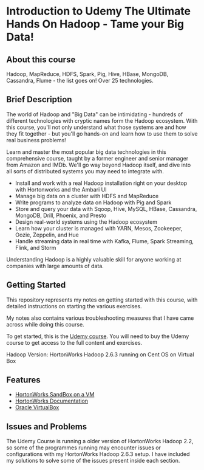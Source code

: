 Introduction to Udemy The Ultimate Hands On Hadoop - Tame your Big Data!
========================================================================

## About this course

Hadoop, MapReduce, HDFS, Spark, Pig, Hive, HBase, MongoDB, Cassandra, Flume - the list goes on! Over 25 technologies.

## Brief Description

The world of Hadoop and "Big Data" can be intimidating - hundreds of different technologies with cryptic names form the Hadoop ecosystem. With this course, you'll not only understand what those systems are and how they fit together - but you'll go hands-on and learn how to use them to solve real business problems!

Learn and master the most popular big data technologies in this comprehensive course, taught by a former engineer and senior manager from Amazon and IMDb. We'll go way beyond Hadoop itself, and dive into all sorts of distributed systems you may need to integrate with.

* Install and work with a real Hadoop installation right on your desktop with Hortonworks and the Ambari UI
* Manage big data on a cluster with HDFS and MapReduce
* Write programs to analyze data on Hadoop with Pig and Spark
* Store and query your data with Sqoop, Hive, MySQL, HBase, Cassandra, MongoDB, Drill, Phoenix, and Presto
* Design real-world systems using the Hadoop ecosystem
* Learn how your cluster is managed with YARN, Mesos, Zookeeper, Oozie, Zeppelin, and Hue
* Handle streaming data in real time with Kafka, Flume, Spark Streaming, Flink, and Storm

Understanding Hadoop is a highly valuable skill for anyone working at companies with large amounts of data.

## Getting Started

This repository represents my notes on getting started with this course, with detailed instructions on starting the various exercises.

My notes also contains various troubleshooting measures that I have came across while doing this course.

To get started, this is the [Udemy course](https://www.udemy.com/the-ultimate-hands-on-hadoop-tame-your-big-data/learn/v4/overview). You will need to buy the Udemy course to get access to the full content and exercises.

Hadoop Version: HortonWorks Hadoop 2.6.3 running on Cent OS on Virtual Box

## Features

* [HortonWorks SandBox on a VM](https://hortonworks.com/downloads/#data-platform)
* [HortonWorks Documentation](https://docs.hortonworks.com/HDPDocuments/HDP2/HDP-2.6.3/index.html)
* [Oracle VirtualBox](https://www.virtualbox.org/wiki/Downloads)

## Issues and Problems

The Udemy Course is running a older version of HortonWorks Hadoop 2.2, so some of the programmes running may encounter issues or configurations with my HortonWorks Hadoop 2.6.3 setup. I have included my solutions to solve some of the issues present inside each section.